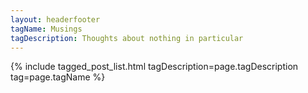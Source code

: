 ```yaml
---
layout: headerfooter
tagName: Musings
tagDescription: Thoughts about nothing in particular
---
```

{% include tagged_post_list.html tagDescription=page.tagDescription tag=page.tagName %}